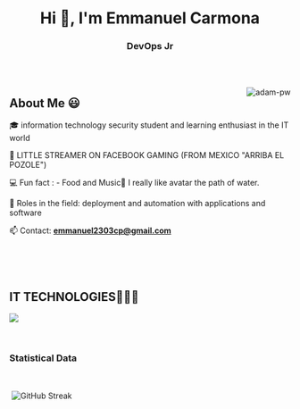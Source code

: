 <h1 align="center">Hi 👋, I'm Emmanuel Carmona</h1>
<h3 align="center">DevOps Jr</h3>

<br>


<br>

<p><img align="right" src="https://github.com/Adam-pw/Adam-pw/blob/main/animation_500_kxa883sd.gif" alt="adam-pw" /></p>

<h2>About Me 😃</h2>
<!--Intro start-->

<p align="left">
🎓 information technology security student and learning enthusiast in the IT world

🎥 LITTLE STREAMER ON FACEBOOK GAMING (FROM MEXICO "ARRIBA EL POZOLE")

💻 Fun fact : - Food and Music🎵 I really like avatar the path of water.

📝 Roles in the field: deployment and automation with applications and software

📫 Contact: **emmanuel2303cp@gmail.com**


<br>


</p>

<br>

<h2 >IT TECHNOLOGIES👨🏻‍💻</h2>
<!--tech stack icons-->
<p align="left">
  <a href="https://skillicons.dev">
    <img src="https://skillicons.dev/icons?i=docker,kubernetes,googlecloud,vscode,golang,linux,git,github,python,azure,aws,gitlab,jenkins,bash" />
  </a>
</p>
<br>

<h3>Statistical Data </h3>
<br>

<p>&nbsp;<img align="center" src="https://streak-stats.demolab.com?user=YoSoyRev&theme=monokai" alt="GitHub Streak"/></p>

<br>




      


